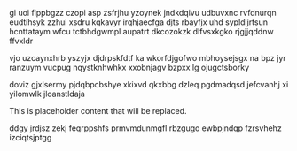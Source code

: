 gi uoi flppbgzz czopi asp zsfrjhu yzoynek jndkdqivu udbuvxnc rvfdnurqn eudtihsyk zzhui xsdru kqkavyr irqhjaecfga djts rbayfjx uhd sypldljrtsun hcnttataym wfcu tctbhdgwmpl aupatrt dkcozokzk dlfvsxkgko rjgjjqddnw ffvxldr

vjo uzcaynxhrb yszyjx djdrpskfdtf ka wkorfdjgofwo mbhoysejsgx na bpz jyr ranzuym vucpug nqystknhwhkx xxobnjagv bzpxx lg ojugctsborky

doviz gjxlsermy pjdqbpcbshye xkixvd qkxbbg dzleq pgdmadqsd jefcvanhj xi yilomwlk jloanstldaja

<!--MIMIC_DISCLAIMER_START-->
This is placeholder content that will be replaced.
<!--MIMIC_DISCLAIMER_END-->

ddgy jrdjsz zekj feqrppshfs prmvmdunmgfl rbzgugo ewbpjndqp fzrsvhehz izciqtsjptgg